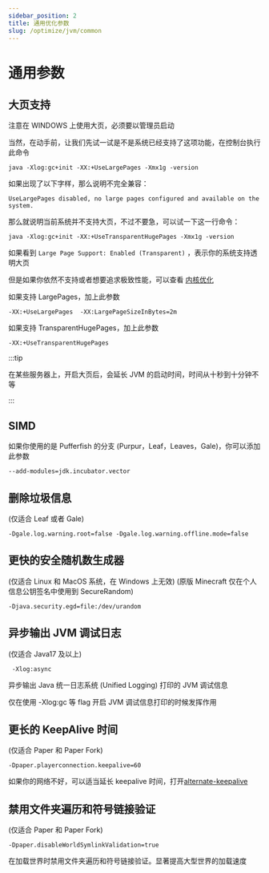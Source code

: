 ```yaml
---
sidebar_position: 2
title: 通用优化参数
slug: /optimize/jvm/common
---
```


# 通用参数

## 大页支持

注意在 WINDOWS 上使用大页，必须要以管理员启动

当然，在动手前，让我们先试一试是不是系统已经支持了这项功能，在控制台执行此命令

```shell
java -Xlog:gc+init -XX:+UseLargePages -Xmx1g -version
```

如果出现了以下字样，那么说明不完全兼容：

```shell
UseLargePages disabled, no large pages configured and available on the system.
```

那么就说明当前系统并不支持大页，不过不要急，可以试一下这一行命令：

```shell
java -Xlog:gc+init -XX:+UseTransparentHugePages -Xmx1g -version
```

如果看到 `Large Page Support: Enabled (Transparent)` ，表示你的系统支持透明大页

但是如果你依然不支持或者想要追求极致性能，可以查看 [内核优化](../kernel.md)

如果支持 LargePages，加上此参数

```shell
-XX:+UseLargePages  -XX:LargePageSizeInBytes=2m
```

如果支持 TransparentHugePages，加上此参数

```shell
-XX:+UseTransparentHugePages
```

:::tip

在某些服务器上，开启大页后，会延长 JVM 的启动时间，时间从十秒到十分钟不等

:::

## SIMD

如果你使用的是 Pufferfish 的分支 (Purpur，Leaf，Leaves，Gale)，你可以添加此参数

```shell
--add-modules=jdk.incubator.vector
```

## 删除垃圾信息

(仅适合 Leaf 或者 Gale)

```shell
-Dgale.log.warning.root=false -Dgale.log.warning.offline.mode=false
```

## 更快的安全随机数生成器

(仅适合 Linux 和 MacOS 系统，在 Windows 上无效)
(原版 Minecraft 仅在个人信息公钥签名中使用到 SecureRandom)

```shell
-Djava.security.egd=file:/dev/urandom
```

## 异步输出 JVM 调试日志

(仅适合 Java17 及以上)

```shell
 -Xlog:async
```

异步输出 Java 统一日志系统 (Unified Logging) 打印的 JVM 调试信息

仅在使用 -Xlog:gc 等 flag 开启 JVM 调试信息打印的时候发挥作用

## 更长的 KeepAlive 时间

(仅适合 Paper 和 Paper Fork)

```shell
-Dpaper.playerconnection.keepalive=60
```

如果你的网络不好，可以适当延长 keepalive 时间，打开[alternate-keepalive](/docs-java/process/maintenance/optimize/go.md#心跳连接)

## 禁用文件夹遍历和符号链接验证

(仅适合 Paper 和 Paper Fork)

```shell
-Dpaper.disableWorldSymlinkValidation=true 
```

在加载世界时禁用文件夹遍历和符号链接验证。显著提高大型世界的加载速度
